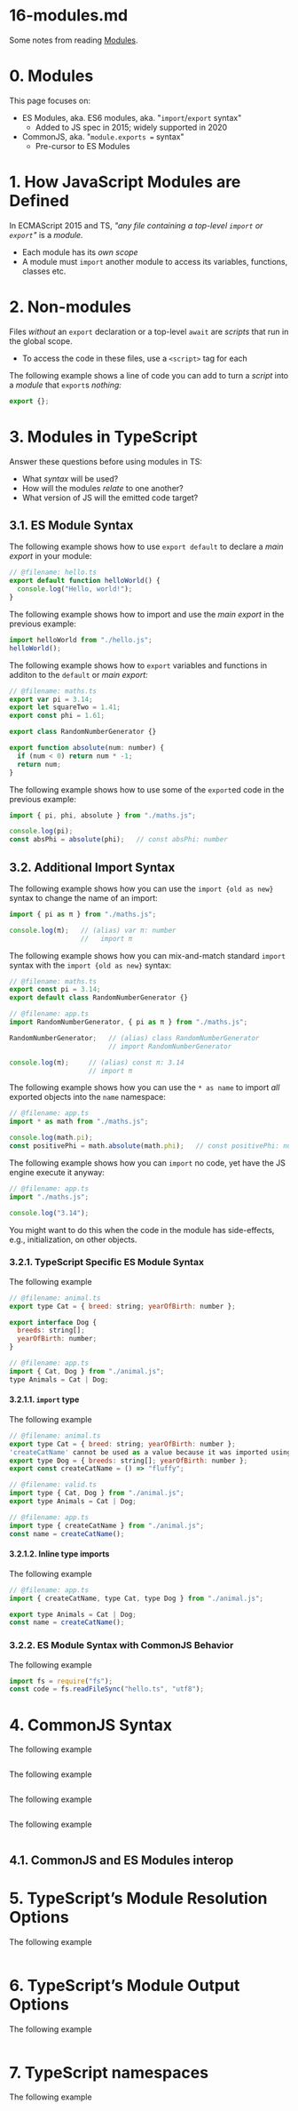 
# 16-modules.md

Some notes from reading
[Modules](https://www.typescriptlang.org/docs/handbook/2/modules.html).

# 0. Modules

This page focuses on:

- ES Modules, aka. ES6 modules, aka. "`import`/`export` syntax"
  - Added to JS spec in 2015; widely supported in 2020
- CommonJS, aka. "`module.exports =` syntax"
  - Pre-cursor to ES Modules

# 1. How JavaScript Modules are Defined

In ECMAScript 2015 and TS, *"any file containing a top-level `import` or `export`"* is a *module.*

- Each module has its *own scope*
- A module must `import` another module to access its variables, functions, classes etc.

# 2. Non-modules

Files *without* an `export` declaration or a top-level `await` are *scripts* that run in the global scope.

- To access the code in these files, use a `<script>` tag for each

The following example shows a line of code you can add to turn a *script* into a *module* that `export`s *nothing:*

```javascript
export {};
```

# 3. Modules in TypeScript

Answer these questions before using modules in TS:

- What *syntax* will be used?
- How will the modules *relate* to one another?
- What version of JS will the emitted code target?

## 3.1. ES Module Syntax

The following example shows how to use `export default` to declare a *main export* in your module:

```javascript
// @filename: hello.ts
export default function helloWorld() {
  console.log("Hello, world!");
}
```

The following example shows how to import and use the *main export* in the previous example:

```javascript
import helloWorld from "./hello.js";
helloWorld();
```

The following example shows how to `export` variables and functions in additon to the `default` or *main export:*

```javascript
// @filename: maths.ts
export var pi = 3.14;
export let squareTwo = 1.41;
export const phi = 1.61;

export class RandomNumberGenerator {}

export function absolute(num: number) {
  if (num < 0) return num * -1;
  return num;
}
```

The following example shows how to use some of the `export`ed code in the previous example:

```javascript
import { pi, phi, absolute } from "./maths.js";

console.log(pi);
const absPhi = absolute(phi);   // const absPhi: number
```

## 3.2. Additional Import Syntax

The following example shows how you can use the `import {old as new}` syntax to change the name of an import:

```javascript
import { pi as π } from "./maths.js";

console.log(π);   // (alias) var π: number
                  //   import π
```

The following example shows how you can mix-and-match standard `import` syntax with
the `import {old as new}` syntax:

```javascript
// @filename: maths.ts
export const pi = 3.14;
export default class RandomNumberGenerator {}

// @filename: app.ts
import RandomNumberGenerator, { pi as π } from "./maths.js";

RandomNumberGenerator;   // (alias) class RandomNumberGenerator
                         // import RandomNumberGenerator

console.log(π);     // (alias) const π: 3.14
                    // import π
```

The following example shows how you can use the `* as name` to import *all* exported objects into
the `name` namespace:

```javascript
// @filename: app.ts
import * as math from "./maths.js";

console.log(math.pi);
const positivePhi = math.absolute(math.phi);   // const positivePhi: number
```

The following example shows how you can `import` no code, yet have the JS engine execute it anyway:

```javascript
// @filename: app.ts
import "./maths.js";

console.log("3.14");
```

You might want to do this when the code in the module has side-effects, e.g., initialization, on other objects.

### 3.2.1. TypeScript Specific ES Module Syntax

The following example 
```javascript
// @filename: animal.ts
export type Cat = { breed: string; yearOfBirth: number };

export interface Dog {
  breeds: string[];
  yearOfBirth: number;
}

// @filename: app.ts
import { Cat, Dog } from "./animal.js";
type Animals = Cat | Dog;
```

#### 3.2.1.1. `import` type

The following example 
```javascript
// @filename: animal.ts
export type Cat = { breed: string; yearOfBirth: number };
'createCatName' cannot be used as a value because it was imported using 'import type'.
export type Dog = { breeds: string[]; yearOfBirth: number };
export const createCatName = () => "fluffy";

// @filename: valid.ts
import type { Cat, Dog } from "./animal.js";
export type Animals = Cat | Dog;

// @filename: app.ts
import type { createCatName } from "./animal.js";
const name = createCatName();
```

#### 3.2.1.2. Inline type imports

The following example 
```javascript
// @filename: app.ts
import { createCatName, type Cat, type Dog } from "./animal.js";

export type Animals = Cat | Dog;
const name = createCatName();
```

### 3.2.2. ES Module Syntax with CommonJS Behavior

The following example 
```javascript
import fs = require("fs");
const code = fs.readFileSync("hello.ts", "utf8");
```

# 4. CommonJS Syntax

The following example 
```javascript
```

The following example 
```javascript
```

The following example 
```javascript
```

The following example 
```javascript
```

## 4.1. CommonJS and ES Modules interop


# 5. TypeScript’s Module Resolution Options

The following example 
```javascript
```

# 6. TypeScript’s Module Output Options

The following example 
```javascript
```

# 7. TypeScript namespaces

The following example 
```javascript
```

